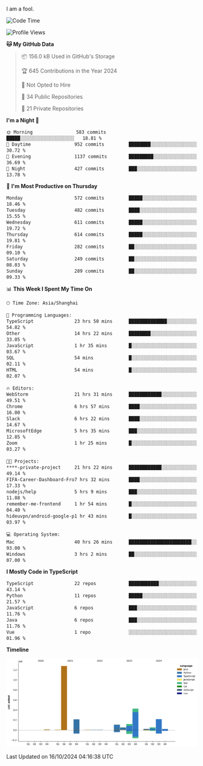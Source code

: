 I am a fool.

<!--START_SECTION:waka-->
![Code Time](http://img.shields.io/badge/Code%20Time-1%2C934%20hrs%2039%20mins-blue)

![Profile Views](http://img.shields.io/badge/Profile%20Views-0-blue)

**🐱 My GitHub Data** 

> 📦 156.0 kB Used in GitHub's Storage 
 > 
> 🏆 645 Contributions in the Year 2024
 > 
> 🚫 Not Opted to Hire
 > 
> 📜 34 Public Repositories 
 > 
> 🔑 21 Private Repositories 
 > 
**I'm a Night 🦉** 

```text
🌞 Morning                583 commits         █████░░░░░░░░░░░░░░░░░░░░   18.81 % 
🌆 Daytime                952 commits         ████████░░░░░░░░░░░░░░░░░   30.72 % 
🌃 Evening                1137 commits        █████████░░░░░░░░░░░░░░░░   36.69 % 
🌙 Night                  427 commits         ███░░░░░░░░░░░░░░░░░░░░░░   13.78 % 
```
📅 **I'm Most Productive on Thursday** 

```text
Monday                   572 commits         █████░░░░░░░░░░░░░░░░░░░░   18.46 % 
Tuesday                  482 commits         ████░░░░░░░░░░░░░░░░░░░░░   15.55 % 
Wednesday                611 commits         █████░░░░░░░░░░░░░░░░░░░░   19.72 % 
Thursday                 614 commits         █████░░░░░░░░░░░░░░░░░░░░   19.81 % 
Friday                   282 commits         ██░░░░░░░░░░░░░░░░░░░░░░░   09.10 % 
Saturday                 249 commits         ██░░░░░░░░░░░░░░░░░░░░░░░   08.03 % 
Sunday                   289 commits         ██░░░░░░░░░░░░░░░░░░░░░░░   09.33 % 
```


📊 **This Week I Spent My Time On** 

```text
🕑︎ Time Zone: Asia/Shanghai

💬 Programming Languages: 
TypeScript               23 hrs 50 mins      ██████████████░░░░░░░░░░░   54.82 % 
Other                    14 hrs 22 mins      ████████░░░░░░░░░░░░░░░░░   33.05 % 
JavaScript               1 hr 35 mins        █░░░░░░░░░░░░░░░░░░░░░░░░   03.67 % 
SQL                      54 mins             █░░░░░░░░░░░░░░░░░░░░░░░░   02.11 % 
HTML                     54 mins             █░░░░░░░░░░░░░░░░░░░░░░░░   02.07 % 

🔥 Editors: 
WebStorm                 21 hrs 31 mins      ████████████░░░░░░░░░░░░░   49.51 % 
Chrome                   6 hrs 57 mins       ████░░░░░░░░░░░░░░░░░░░░░   16.00 % 
Slack                    6 hrs 22 mins       ████░░░░░░░░░░░░░░░░░░░░░   14.67 % 
MicrosoftEdge            5 hrs 35 mins       ███░░░░░░░░░░░░░░░░░░░░░░   12.85 % 
Zoom                     1 hr 25 mins        █░░░░░░░░░░░░░░░░░░░░░░░░   03.27 % 

🐱‍💻 Projects: 
****-private-project     21 hrs 22 mins      ████████████░░░░░░░░░░░░░   49.14 % 
FIFA-Career-Dashboard-Fro7 hrs 32 mins       ████░░░░░░░░░░░░░░░░░░░░░   17.33 % 
nodejs/help              5 hrs 9 mins        ███░░░░░░░░░░░░░░░░░░░░░░   11.88 % 
remember-me-frontend     1 hr 54 mins        █░░░░░░░░░░░░░░░░░░░░░░░░   04.40 % 
hideuvpn/android-google-p1 hr 43 mins        █░░░░░░░░░░░░░░░░░░░░░░░░   03.97 % 

💻 Operating System: 
Mac                      40 hrs 26 mins      ███████████████████████░░   93.00 % 
Windows                  3 hrs 2 mins        ██░░░░░░░░░░░░░░░░░░░░░░░   07.00 % 
```

**I Mostly Code in TypeScript** 

```text
TypeScript               22 repos            ███████████░░░░░░░░░░░░░░   43.14 % 
Python                   11 repos            █████░░░░░░░░░░░░░░░░░░░░   21.57 % 
JavaScript               6 repos             ███░░░░░░░░░░░░░░░░░░░░░░   11.76 % 
Java                     6 repos             ███░░░░░░░░░░░░░░░░░░░░░░   11.76 % 
Vue                      1 repo              ░░░░░░░░░░░░░░░░░░░░░░░░░   01.96 % 
```



**Timeline**

![Lines of Code chart](https://raw.githubusercontent.com/VeejaLiu/VeejaLiu/master/assets/bar_graph.png)


 Last Updated on 16/10/2024 04:16:38 UTC
<!--END_SECTION:waka-->
